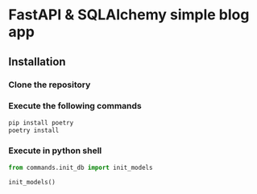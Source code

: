 # FastAPI & SQLAlchemy simple blog app

## Installation

### Clone the repository

### Execute the following commands

```bash
pip install poetry
poetry install
```

### Execute in python shell

```python
from commands.init_db import init_models

init_models()
```




